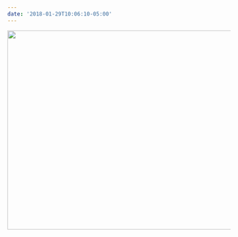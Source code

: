 ```yaml
---
date: '2018-01-29T10:06:10-05:00'
---
```



<img src="uploads/2018/eb0e928065.jpg" width="600" height="449" />
